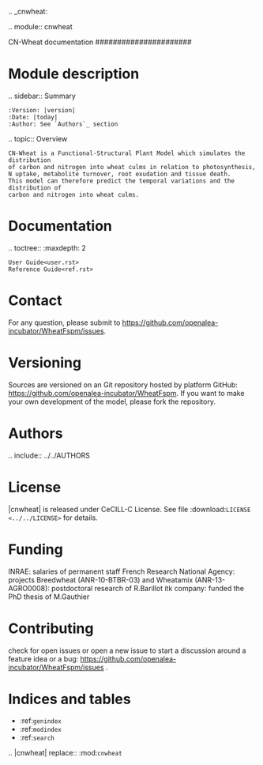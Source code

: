 
.. _cnwheat:

.. module:: cnwheat

CN-Wheat documentation
######################

Module description
==================

.. sidebar:: Summary

    :Version: |version|
    :Date: |today|
    :Author: See `Authors`_ section
    
.. topic:: Overview

    CN-Wheat is a Functional-Structural Plant Model which simulates the distribution 
    of carbon and nitrogen into wheat culms in relation to photosynthesis, 
    N uptake, metabolite turnover, root exudation and tissue death. 
    This model can therefore predict the temporal variations and the distribution of 
    carbon and nitrogen into wheat culms.
    

Documentation
=============

.. toctree::
    :maxdepth: 2

    User Guide<user.rst>   
    Reference Guide<ref.rst>


Contact
=======

For any question, please submit to https://github.com/openalea-incubator/WheatFspm/issues.


Versioning
==========

Sources are versioned on an Git repository hosted by platform GitHub: https://github.com/openalea-incubator/WheatFspm.
If you want to make your own development of the model, please fork the repository.


Authors
=======

.. include:: ../../AUTHORS


License
=======

|cnwheat| is released under CeCILL-C License. See file :download:`LICENSE <../../LICENSE>` for details.


Funding
===============
INRAE: salaries of permanent staff
French Research National Agency: projects Breedwheat (ANR-10-BTBR-03) and Wheatamix (ANR-13-AGRO0008): postdoctoral research of R.Barillot
itk company: funded the PhD thesis of M.Gauthier


Contributing
============

check for open issues or open a new issue to start a discussion around a
feature idea or a bug: https://github.com/openalea-incubator/WheatFspm/issues .

Indices and tables
==================

* :ref:`genindex`
* :ref:`modindex`
* :ref:`search`


.. |cnwheat| replace:: :mod:`cnwheat`

